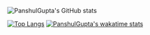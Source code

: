 
<!--
**PanshulGupta/PanshulGupta** is a ✨ _special_ ✨ repository because its `README.md` (this file) appears on your GitHub profile.

Here are some ideas to get you started:

- 🔭 I’m currently working on a very new project
- 🌱 I’m currently learning JavaScript 
- 🤔 I’m looking for help with C++
- 📫 How to reach me: panshulgupta09@gmail.com 
- 😄 Pronouns: He, Him
- ⚡ Fun fact: I know how to play 3 instruments and I also know to speak 5 different languages!
-->
![PanshulGupta's GitHub stats](https://github-readme-stats.vercel.app/api?username=Panshul&show_icons=true&theme=radical)

[![Top Langs](https://github-readme-stats.vercel.app/api/top-langs/?username=PanshulGupta&layout=compact)](https://github.com/anuraghazra/github-readme-stats)
[![PanshulGupta's wakatime stats](https://github-readme-stats.vercel.app/api/wakatime?username=PanshulGupta)](https://github.com/anuraghazra/github-readme-stats)
